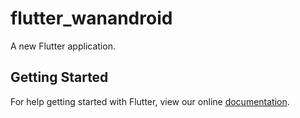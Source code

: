 # flutter_wanandroid

A new Flutter application.

## Getting Started

For help getting started with Flutter, view our online
[documentation](https://flutter.io/).

